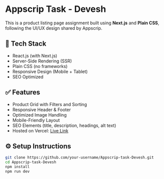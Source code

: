 # Appscrip Task - Devesh

This is a product listing page assignment built using **Next.js** and **Plain CSS**, following the UI/UX design shared by Appscrip.

## 🔧 Tech Stack

- React.js (with Next.js)
- Server-Side Rendering (SSR)
- Plain CSS (no frameworks)
- Responsive Design (Mobile + Tablet)
- SEO Optimized

## ✅ Features

- Product Grid with Filters and Sorting
- Responsive Header & Footer
- Optimized Image Handling
- Mobile-Friendly Layout
- SEO Elements (title, description, headings, alt text)
- Hosted on Vercel: [Live Link](https://appscrip-task-devesh.vercel.app/)

## ⚙️ Setup Instructions

```bash
git clone https://github.com/your-username/Appscrip-task-Devesh.git
cd Appscrip-task-Devesh
npm install
npm run dev
